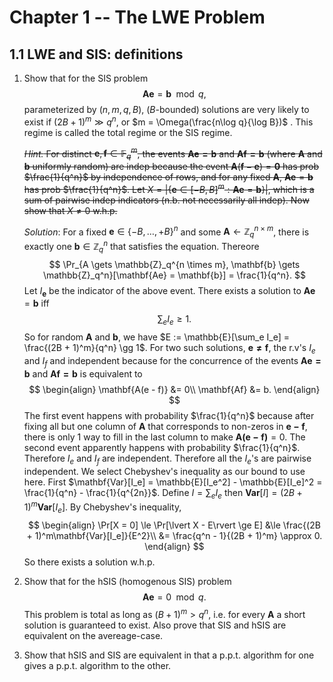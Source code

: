 # Chapter 1 -- The LWE Problem

## 1.1 LWE and SIS: definitions

1. Show that for the SIS problem
    $$
    \mathbf{A}\mathbf{e} = \mathbf{b} \mod q,
    $$
    parameterized by $(n,m,q,B)$, ($B$-bounded) solutions are very likely to exist if $(2B+1)^m \gg q^n$, or $m = \Omega(\frac{n\log q}{\log B})$ . This regime is called the total regime or the SIS regime.

    ~~*Hint.* For distinct $\boldsymbol{e}, \boldsymbol{f} \in \mathbb{F}_q^m$, the events $\boldsymbol{Ae=b}$ and  $\boldsymbol{Af=b}$ (where $\boldsymbol{A}$ and $\boldsymbol{b}$ uniformly random) are indep because the event $\boldsymbol{A}(\boldsymbol{f}-\boldsymbol{e})=\boldsymbol{0}$ has prob $\frac{1}{q^n}$ by independence of rows, and for any fixed $\boldsymbol{A}$,  $\boldsymbol{Ae}  = \boldsymbol{b}$ has prob $\frac{1}{q^n}$. Let $X = |\{\boldsymbol{e} \in [-B, B]^m: \boldsymbol{Ae}=\boldsymbol{b}\}|$, which is a sum of pairwise indep indicators (n.b. not necessarily all indep). Now show that $X\neq 0$ w.h.p.~~

    *Solution*: For a fixed $\mathbf{e} \in \{-B, \ldots,+B\}^n$ and some $\mathbf{A} \gets \mathbb{Z}_q^{n \times m}$, there is exactly one $\mathbf{b} \in \mathbb{Z}_q^n$ that satisfies the equation. Thereore
    $$
    \Pr_{A \gets \mathbb{Z}_q^{n \times m}, \mathbf{b} \gets \mathbb{Z}_q^n}[\mathbf{Ae} = \mathbf{b}] = \frac{1}{q^n}.
    $$
    Let $I_{\mathbf{e}}$ be the indicator of the above event. There exists a solution to $\mathbf{Ae} = \mathbf{b}$ iff 
    $$
    \sum_e I_e \ge 1.
    $$
    So for random $\mathbf{A}$ and $\mathbf{b}$, we have $E := \mathbb{E}[\sum_e I_e] = \frac{(2B + 1)^m}{q^n} \gg 1$. For two such solutions, $\mathbf{e \neq f}$, the r.v's $I_e$ and $I_f$ and independent because for the concurrence of the events $\mathbf{Ae = b}$ and $\mathbf{Af = b}$ is equivalent to
    $$
    \begin{align}
    \mathbf{A(e - f)} &= 0\\
    \mathbf{Af} &= b.
    \end{align}
    $$
    The first event happens with probability $\frac{1}{q^n}$ because after fixing all but one column of $\mathbf{A}$ that corresponds to non-zeros in $\mathbf{e - f}$, there is only 1 way to fill in the last column to make $\mathbf{A(e - f)} = 0$. The second event apparently happens with probability $\frac{1}{q^n}$. Therefore $I_e$ and $I_f$ are independent.
    Therefore all the $I_e$'s are pairwise independent. We select Chebyshev's inequality as our bound to use here. First $\mathbf{Var}[I_e] = \mathbb{E}[I_e^2] - \mathbb{E}[I_e]^2 = \frac{1}{q^n} - \frac{1}{q^{2n}}$. Define $I = \sum_e I_e$ then $\mathbf{Var}[I] = (2B + 1)^m\mathbf{Var}[I_e]$. By Chebyshev's inequality,
    $$
    \begin{align}
    	\Pr[X = 0] \le \Pr[\lvert X - E\rvert \ge E] &\le \frac{(2B + 1)^m\mathbf{Var}[I_e]}{E^2}\\
    	&= \frac{q^n - 1}{(2B + 1)^m} \approx 0.
    \end{align}
    $$
    So there exists a solution w.h.p.
    
2. Show that for the hSIS (homogenous SIS) problem
    $$
    \mathbf{A}\mathbf{e} = 0 \mod q.
    $$
    This problem is total as long as $(B+1)^m > q^n$, i.e. for every $\mathbf{A}$ a short solution is guaranteed to exist. Also prove that SIS and hSIS are equivalent on the avereage-case.
    
3. Show that hSIS and SIS are equivalent in that a p.p.t. algorithm for one gives a p.p.t. algorithm to the other.

    